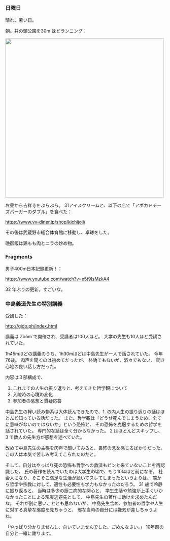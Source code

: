 ### 日曜日

晴れ、暑い日。

朝。井の頭公園を30m ほどランニング：

<img src="https://i.imgur.com/IGcyaY1.jpg" width="500">

お昼から吉祥寺をぶらぶら。
31アイスクリームと、以下の店で「アボカドチーズバーガーのダブル」を食べた：

https://www.vv-diner.jp/shop/kichijoji/

その後は武蔵野市総合体育館に移動し、卓球をした。

晩御飯は鶏もも肉とニラの炒め物。

### Fragments

男子400m日本記録更新！：

https://www.youtube.com/watch?v=e5t9IsMzkA4

32 年ぶりの更新。すごいな。

### 中島義道先生の特別講義

受講した：

http://gido.ph/index.html

講義は Zoom で開催され、受講者は100人ほど。
大学の先生も10人ほど受講されていた。

1h45mほどの講義のうち、1h30mほどは中島先生が一人で話されていた。
今年76歳。
肉声を聞くのは初めてだったが、
朴訥でもないが、滔々でもない、
聞き心地の良い話し方だった。

内容は３部構成で、

1. これまでの人生の振り返りと、考えてきた哲学観について
2. 入院時の心境の変化
3. 参加者の感想と質疑応答

中島先生の軽い読み物系は大体読んできたので、1. の内人生の振り返りの話はほとんど知っている話だった。
また、哲学観は「どうせ死んでしまうため、全てに意味がないのではないか」という恐怖と、
その恐怖を克服するための哲学を話されていた。
専門的な話は全く分からなかった。
2 はほとんどスキップし、3 で数人の先生方が感想を述べていた。

改めて中島先生の主張を肉声で聞いてみると、畏怖の念を感じるばかりだった。
この人は本気で苦しみ考えてこられたのだと。

そして、自分はやっぱり死の恐怖も哲学への救済もピンと来ていないことを再認識した。
氏の著作を読んでいたのは大学生の頃で、もう10年ほど前になる。
社会人になり、そこそこ満足な生活が続いてスレてしまったというよりは、
端から哲学や宗教に対して、適性も必要性も学力もなかったのだろう。
31 歳で冷静に振り返ると、
当時は多少の厨二病的な関心と、
学生生活や勉強が上手くいかなかったことによる現実逃避先として、
中島先生の著作に助けを求めたんだな。
それが別に悪いこととも思わないが、
中島先生含め、参加者の哲学や人生に対する真摯な態度を見ちゃうと、
邪な当時の自分には嫌気が差しちゃうよね。

「やっぱり分かりませんし、向いていませんでした。ごめんなさい。」
10年前の自分と一緒に謝ります。
